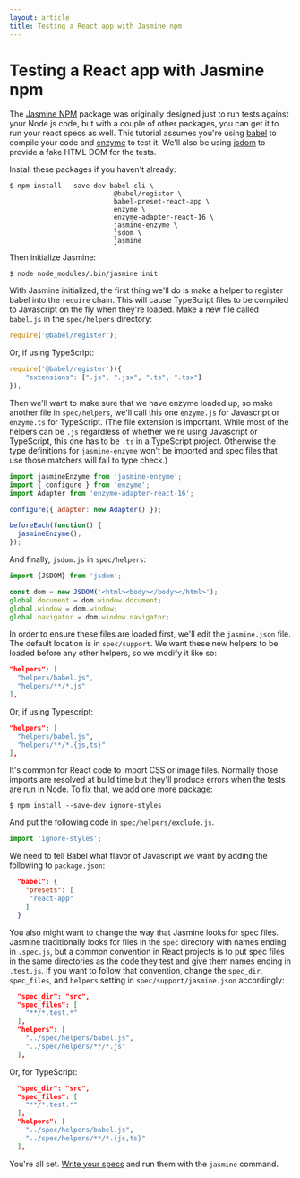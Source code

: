 ```yaml
---
layout: article
title: Testing a React app with Jasmine npm
---
```


# Testing a React app with Jasmine npm

The [Jasmine NPM](/setup/nodejs.html) package was originally designed just to run tests against your Node.js code, but with a couple of other packages, you can get it to run your react specs as well. This tutorial assumes you're using [babel](https://www.npmjs.com/package/babel) to compile your code and [enzyme](https://www.npmjs.com/package/enzyme) to test it. We'll also be using [jsdom](https://www.npmjs.com/package/jsdom) to provide a fake HTML DOM for the tests.

Install these packages if you haven't already:

```shell
$ npm install --save-dev babel-cli \
                          @babel/register \
                          babel-preset-react-app \
                          enzyme \
                          enzyme-adapter-react-16 \
                          jasmine-enzyme \
                          jsdom \
                          jasmine
```

Then initialize Jasmine:

```shell
$ node node_modules/.bin/jasmine init
```

With Jasmine initialized, the first thing we'll do is make a helper to register babel into the `require` chain. This will cause TypeScript files to be compiled to Javascript on the fly when they're loaded. Make a new file called `babel.js` in the `spec/helpers` directory:

```javascript
require('@babel/register');
```

Or, if using TypeScript:

```javascript
require('@babel/register')({
    "extensions": [".js", ".jsx", ".ts", ".tsx"]
});

```


Then we'll want to make sure that we have enzyme loaded up, so make another file in `spec/helpers`, we'll call this one `enzyme.js` for Javascript or `enzyme.ts` for TypeScript. (The file extension is important. While most of the helpers can be `.js` regardless of whether we're using Javascript or TypeScript, this one has to be `.ts` in a TypeScript project. Otherwise the type definitions for `jasmine-enzyme` won't be imported and spec files that use those matchers will fail to type check.)

```javascript
import jasmineEnzyme from 'jasmine-enzyme';
import { configure } from 'enzyme';
import Adapter from 'enzyme-adapter-react-16';

configure({ adapter: new Adapter() });

beforeEach(function() {
  jasmineEnzyme();
});
```

And finally, `jsdom.js` in `spec/helpers`:

```javascript
import {JSDOM} from 'jsdom';

const dom = new JSDOM('<html><body></body></html>');
global.document = dom.window.document;
global.window = dom.window;
global.navigator = dom.window.navigator;
```

In order to ensure these files are loaded first, we'll edit the `jasmine.json` file. The default location is in `spec/support`. We want these new helpers to be loaded before any other helpers, so we modify it like so:

```json
"helpers": [
  "helpers/babel.js",
  "helpers/**/*.js"
],
```

Or, if using Typescript:

```json
"helpers": [
  "helpers/babel.js",
  "helpers/**/*.{js,ts}"
],
```

It's common for React code to import CSS or image files. Normally those imports are resolved at build time but they'll produce errors when the tests are run in Node. To fix that, we add one more package:

```shell
$ npm install --save-dev ignore-styles
```

And put the following code in `spec/helpers/exclude.js`.

```javascript
import 'ignore-styles';
```

We need to tell Babel what flavor of Javascript we want by adding the following to `package.json`:

```json
  "babel": {
    "presets": [
     "react-app"
    ]
  }
```

You also might want to change the way that Jasmine looks for spec files. Jasmine traditionally looks for files in the `spec` directory with names ending in `.spec.js`, but a common convention in React projects is to put spec files in the same directories as the code they test and give them names ending in `.test.js`. If you want to follow that convention, change the `spec_dir`, `spec_files`, and `helpers` setting in `spec/support/jasmine.json` accordingly:

```json
  "spec_dir": "src",
  "spec_files": [
    "**/*.test.*"
  ],
  "helpers": [
    "../spec/helpers/babel.js",
    "../spec/helpers/**/*.js"
  ],

```

Or, for TypeScript:
```json
  "spec_dir": "src",
  "spec_files": [
    "**/*.test.*"
  ],
  "helpers": [
    "../spec/helpers/babel.js",
    "../spec/helpers/**/*.{js,ts}"
  ],

```

You're all set. [Write your specs](/tutorials/your_first_suite.html) and run them with the `jasmine` command.
